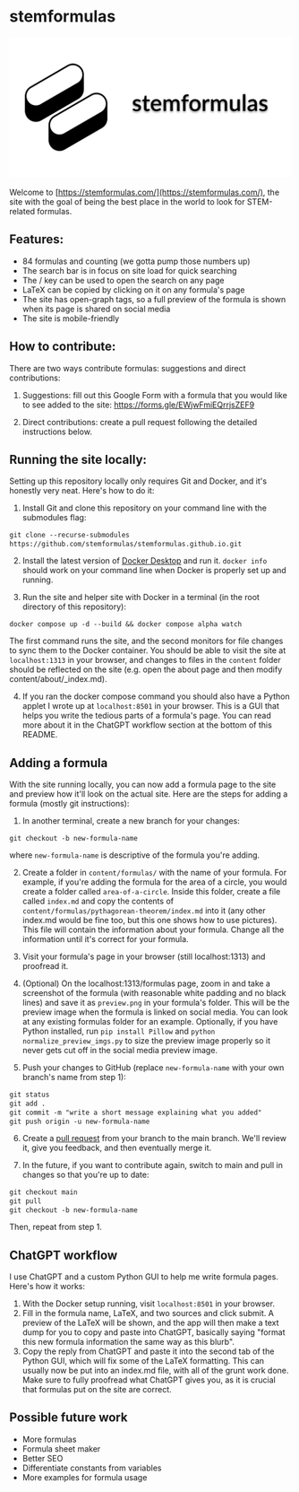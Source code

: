 # stemformulas

![stemformulas banner](banner.png)

Welcome to [https://stemformulas.com/](https://stemformulas.com/), the site with the goal of being the best place in the world to look for STEM-related formulas.

## Features:
- 84 formulas and counting (we gotta pump those numbers up)
- The search bar is in focus on site load for quick searching
- The / key can be used to open the search on any page
- LaTeX can be copied by clicking on it on any formula's page
- The site has open-graph tags, so a full preview of the formula is shown when its page is shared on social media
- The site is mobile-friendly

## How to contribute:

There are two ways contribute formulas: suggestions and direct contributions:

1. Suggestions: fill out this Google Form with a formula that you would like to see added to the site:
https://forms.gle/EWjwFmiEQrrjsZEF9

2. Direct contributions: create a pull request following the detailed instructions below.


## Running the site locally:
Setting up this repository locally only requires Git and Docker, and it's honestly very neat. Here's how to do it:
1. Install Git and clone this repository on your command line with the submodules flag:

```
git clone --recurse-submodules https://github.com/stemformulas/stemformulas.github.io.git
```

2. Install the latest version of [Docker Desktop](https://www.docker.com/products/docker-desktop/) and run it. `docker info` should work on your command line when Docker is properly set up and running.

3. Run the site and helper site with Docker in a terminal (in the root directory of this repository):
```
docker compose up -d --build && docker compose alpha watch
```

The first command runs the site, and the second monitors for file changes to sync them to the Docker container. You should be able to visit the site at `localhost:1313` in your browser, and changes to files in the `content` folder should be reflected on the site (e.g. open the about page and then modify content/about/_index.md).

4. If you ran the docker compose command you should also have a Python applet I wrote up at `localhost:8501` in your browser. This is a GUI that helps you write the tedious parts of a formula's page. You can read more about it in the ChatGPT workflow section at the bottom of this README.


## Adding a formula
With the site running locally, you can now add a formula page to the site and preview how it'll look on the actual site.
Here are the steps for adding a formula (mostly git instructions):

1. In another terminal, create a new branch for your changes:

```
git checkout -b new-formula-name
```

where `new-formula-name` is descriptive of the formula you're adding.

2. Create a folder in `content/formulas/` with the name of your formula. For example, if you're adding the formula for the area of a circle, you would create a folder called `area-of-a-circle`. Inside this folder, create a file called `index.md` and copy the contents of `content/formulas/pythagorean-theorem/index.md` into it (any other index.md would be fine too, but this one shows how to use pictures). This file will contain the information about your formula. Change all the information until it's correct for your formula.

3. Visit your formula's page in your browser (still localhost:1313) and proofread it.

4. (Optional) On the localhost:1313/formulas page, zoom in and take a screenshot of the formula (with reasonable white padding and no black lines) and save it as `preview.png` in your formula's folder. This will be the preview image when the formula is linked on social media. You can look at any existing formulas folder for an example. Optionally, if you have Python installed, run `pip install Pillow` and `python normalize_preview_imgs.py` to size the preview image properly so it never gets cut off in the social media preview image.

5. Push your changes to GitHub (replace `new-formula-name` with your own branch's name from step 1):

```
git status
git add .
git commit -m "write a short message explaining what you added"
git push origin -u new-formula-name
```

6. Create a [pull request](https://github.com/stemformulas/stemformulas.github.io/compare) from your branch to the main branch. We'll review it, give you feedback, and then eventually merge it.

7. In the future, if you want to contribute again, switch to main and pull in changes so that you're up to date:

```
git checkout main
git pull
git checkout -b new-formula-name
```

Then, repeat from step 1.

## ChatGPT workflow
I use ChatGPT and a custom Python GUI to help me write formula pages. Here's how it works:

1. With the Docker setup running, visit `localhost:8501` in your browser.
2. Fill in the formula name, LaTeX, and two sources and click submit. A preview of the LaTeX will be shown, and the app will then make a text dump for you to copy and paste into ChatGPT, basically saying "format this new formula information the same way as this blurb". 
3. Copy the reply from ChatGPT and paste it into the second tab of the Python GUI, which will fix some of the LaTeX formatting. This can usually now be put into an index.md file, with all of the grunt work done. Make sure to fully proofread what ChatGPT gives you, as it is crucial that formulas put on the site are correct.

## Possible future work
- More formulas
- Formula sheet maker
- Better SEO
- Differentiate constants from variables
- More examples for formula usage
